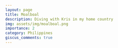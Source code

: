 ```yaml
---
layout: page
title: Moalboal
description: Diving with Kris in my home country
img: assets/img/moalboal.png
importance: 2
category: Philippines
giscus_comments: true
---
```


